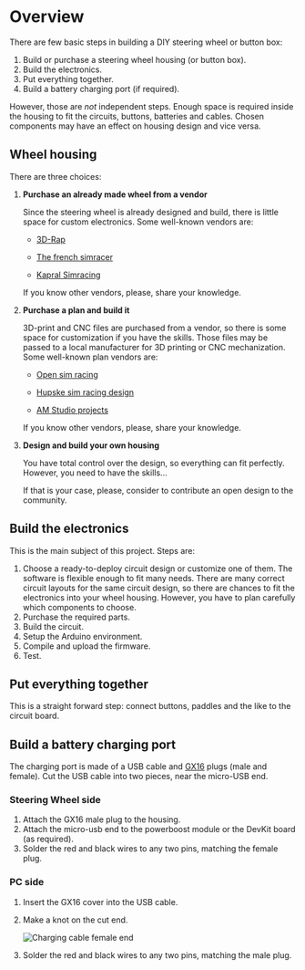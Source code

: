 # Overview

There are few basic steps in building a DIY steering wheel or button box:

1. Build or purchase a steering wheel housing (or button box).
2. Build the electronics.
3. Put everything together.
4. Build a battery charging port (if required).

However, those are *not* independent steps. Enough space is required inside the housing to fit the circuits, buttons, batteries and cables. Chosen components may have an effect on housing design and vice versa.

## Wheel housing

There are three choices:

1. **Purchase an already made wheel from a vendor**

   Since the steering wheel is already designed and build, there is little space for custom electronics. Some well-known vendors are:

   - [3D-Rap](https://www.3drap.it/)

   - [The french simracer](https://www.thefrenchsimracer.com/en/categorie-produit/diy-steering-wheel-kit/)

   - [Kapral Simracing](https://kapral.store/)

   If you know other vendors, please, share your knowledge.

2. **Purchase a plan and build it**

   3D-print and CNC files are purchased from a vendor, so there is some space for customization if you have the skills. Those files may be passed to a local manufacturer for 3D printing or CNC mechanization. Some well-known plan vendors are:

   - [Open sim racing](https://opensimracing.com/collections/race-wheel-plans)

   - [Hupske sim racing design](https://www.hupskesimracing.com/store)

   - [AM Studio projects](https://amstudioprojects.com/steering-wheels/)

   If you know other vendors, please, share your knowledge.

3. **Design and build your own housing**

   You have total control over the design, so everything can fit perfectly. However, you need to have the skills...

   If that is your case, please, consider to contribute an open design to the community.

## Build the electronics

This is the main subject of this project. Steps are:

1. Choose a ready-to-deploy circuit design or customize one of them. The software is flexible enough to fit many needs. There are many correct circuit layouts for the same circuit design, so there are chances to fit the electronics into your wheel housing. However, you have to plan carefully which components to choose.
2. Purchase the required parts.
3. Build the circuit.
4. Setup the Arduino environment.
5. Compile and upload the firmware.
6. Test.

## Put everything together

This is a straight forward step: connect buttons, paddles and the like to the circuit board.

## Build a battery charging port

The charging port is made of a USB cable and [GX16](https://duckduckgo.com/?q=GX16+plug&iax=images&ia=images) plugs (male and female). Cut the USB cable into two pieces, near the micro-USB end.

### Steering Wheel side

1. Attach the GX16 male plug to the housing.
2. Attach the micro-usb end to the powerboost module or the DevKit board (as required).
3. Solder the red and black wires to any two pins, matching the female plug.

### PC side

1. Insert the GX16 cover into the USB cable.

2. Make a knot on the cut end.

   ![Charging cable female end](./hardware/pictures/ChargingCableFemale.jpg)

3. Solder the red and black wires to any two pins, matching the male plug.
